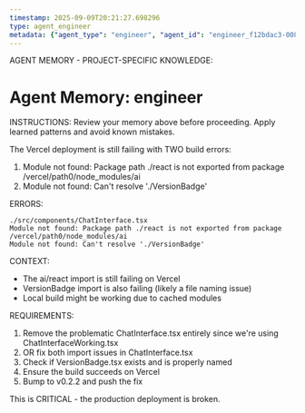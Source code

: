 ```yaml
---
timestamp: 2025-09-09T20:21:27.698296
type: agent_engineer
metadata: {"agent_type": "engineer", "agent_id": "engineer_f12bdac3-008d-4525-ab83-ff8414d595cd", "session_id": "f12bdac3-008d-4525-ab83-ff8414d595cd", "delegation_context": {"description": "Fix Vercel build errors", "timestamp": "2025-09-09T20:21:27.697683"}}
---
```



AGENT MEMORY - PROJECT-SPECIFIC KNOWLEDGE:
# Agent Memory: engineer
<!-- Last Updated: 2025-09-08T19:48:13.698585Z -->



INSTRUCTIONS: Review your memory above before proceeding. Apply learned patterns and avoid known mistakes.


The Vercel deployment is still failing with TWO build errors:

1. Module not found: Package path ./react is not exported from package /vercel/path0/node_modules/ai
2. Module not found: Can't resolve './VersionBadge'

ERRORS:
```
./src/components/ChatInterface.tsx
Module not found: Package path ./react is not exported from package /vercel/path0/node_modules/ai
Module not found: Can't resolve './VersionBadge'
```

CONTEXT:
- The ai/react import is still failing on Vercel
- VersionBadge import is also failing (likely a file naming issue)
- Local build might be working due to cached modules

REQUIREMENTS:
1. Remove the problematic ChatInterface.tsx entirely since we're using ChatInterfaceWorking.tsx
2. OR fix both import issues in ChatInterface.tsx
3. Check if VersionBadge.tsx exists and is properly named
4. Ensure the build succeeds on Vercel
5. Bump to v0.2.2 and push the fix

This is CRITICAL - the production deployment is broken.